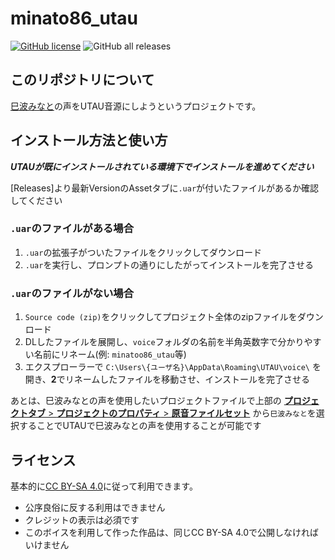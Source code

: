 # minato86_utau
[![GitHub license](https://img.shields.io/github/license/SopiEizo/minato86_utau?style=flat-square)](https://github.com/SopiEizo/minato86_utau/blob/master/LICENSE)
![GitHub all releases](https://img.shields.io/github/downloads/SopiEizo/minato86_utau/total?style=flat-square)

## このリポジトリについて

[巳波みなと](https://minato86.me)の声をUTAU音源にしようというプロジェクトです。

## インストール方法と使い方

***UTAUが既にインストールされている環境下でインストールを進めてください***

[Releases]より最新VersionのAssetタブに`.uar`が付いたファイルがあるか確認してください

### `.uar`のファイルがある場合
  1. `.uar`の拡張子がついたファイルをクリックしてダウンロード
  2. `.uar`を実行し、プロンプトの通りにしたがってインストールを完了させる


### `.uar`のファイルがない場合
  1. `Source code (zip)`をクリックしてプロジェクト全体のzipファイルをダウンロード
  2. DLしたファイルを展開し、`voice`フォルダの名前を半角英数字で分かりやすい名前にリネーム(例: `minatoo86_utau`等)
  3. エクスプローラーで `C:\Users\{ユーザ名}\AppData\Roaming\UTAU\voice\` を開き、**2**でリネームしたファイルを移動させ、インストールを完了させる

あとは、巳波みなとの声を使用したいプロジェクトファイルで上部の <u>**プロジェクトタブ** > **プロジェクトのプロパティ** > **原音ファイルセット**</u> から`巳波みなと`を選択することでUTAUで巳波みなとの声を使用することが可能です


## ライセンス

基本的に[CC BY-SA 4.0](https://creativecommons.org/licenses/by-sa/4.0/deed.ja)に従って利用できます。

- 公序良俗に反する利用はできません
- クレジットの表示は必須です
- このボイスを利用して作った作品は、同じCC BY-SA 4.0で公開しなければいけません

